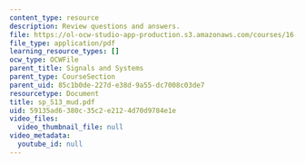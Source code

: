 ```yaml
---
content_type: resource
description: Review questions and answers.
file: https://ol-ocw-studio-app-production.s3.amazonaws.com/courses/16-01-unified-engineering-i-ii-iii-iv-fall-2005-spring-2006/59135ad6380c35c2e2124d70d9784e1e_sp_S13_mud.pdf
file_type: application/pdf
learning_resource_types: []
ocw_type: OCWFile
parent_title: Signals and Systems
parent_type: CourseSection
parent_uid: 85c1b0de-227d-e38d-9a55-dc7008c03de7
resourcetype: Document
title: sp_S13_mud.pdf
uid: 59135ad6-380c-35c2-e212-4d70d9784e1e
video_files:
  video_thumbnail_file: null
video_metadata:
  youtube_id: null
---
```

